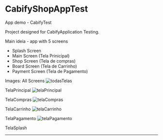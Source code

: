# CabifyShopAppTest
App demo - CabifyTest

Project designed for CabifyApplication Testing.

Main ideia - app with 5 screens
- Splash Screen
- Main Screen (Tela Prinicipal)
- Shop Screen (Tela de compras)
- Board Screen (Tela de Carrinho)
- Payment Screen (Tela de Pagamento)

Images:
All Screens
![todasTelas](https://user-images.githubusercontent.com/27828713/65736390-31bfd700-e0b1-11e9-901a-767abf6f288e.jpg)

TelaPrincipal
![telaPrincipal](https://user-images.githubusercontent.com/27828713/65736395-37b5b800-e0b1-11e9-9ddc-384e4a78a009.jpg)

TelaCompras
![telaCompras](https://user-images.githubusercontent.com/27828713/65736405-3e442f80-e0b1-11e9-9db6-02daea3a9287.jpg)

TelaCarrinho
![telaCarrinho](https://user-images.githubusercontent.com/27828713/65736409-43a17a00-e0b1-11e9-8106-746e88f12def.jpg)

TelaPagamento
![telaPagamento](https://user-images.githubusercontent.com/27828713/65736415-48662e00-e0b1-11e9-9d9f-2a5750ca91cc.jpg)

TelaSplash
- - -


